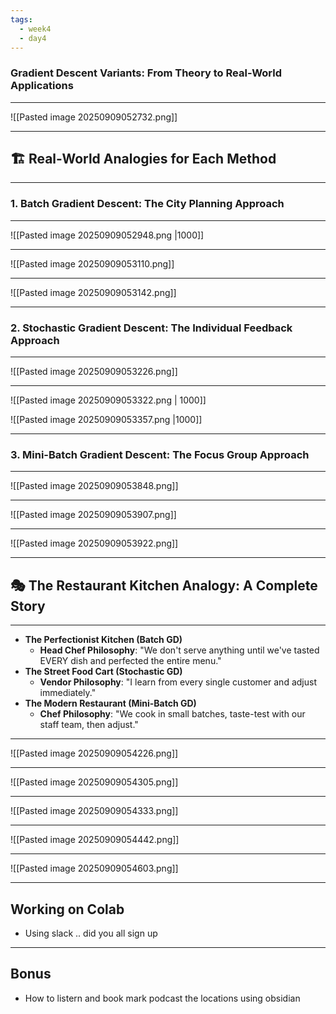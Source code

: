 ```yaml
---
tags:
  - week4
  - day4
---
```

###  Gradient Descent Variants: From Theory to Real-World Applications

---
![[Pasted image 20250909052732.png]]

---

## 🏗️ **Real-World Analogies for Each Method**

---


### **1. Batch Gradient Descent: The City Planning Approach**



---
![[Pasted image 20250909052948.png |1000]]


---
![[Pasted image 20250909053110.png]]

---
![[Pasted image 20250909053142.png]]

---
### **2. Stochastic Gradient Descent: The Individual Feedback Approach**

---
![[Pasted image 20250909053226.png]]

---

![[Pasted image 20250909053322.png | 1000]]

![[Pasted image 20250909053357.png |1000]]


---

###  **3. Mini-Batch Gradient Descent: The Focus Group Approach**



---


![[Pasted image 20250909053848.png]]



---

![[Pasted image 20250909053907.png]]


---
![[Pasted image 20250909053922.png]]

---

## 🎭 **The Restaurant Kitchen Analogy: A Complete Story**



---

 - **The Perfectionist Kitchen (Batch GD)**
	 - **Head Chef Philosophy**: "We don't serve anything until we've tasted EVERY dish and perfected the entire menu."
- **The Street Food Cart (Stochastic GD)**
	- **Vendor Philosophy**: "I learn from every single customer and adjust immediately."
- **The Modern Restaurant (Mini-Batch GD)**
	- **Chef Philosophy**: "We cook in small batches, taste-test with our staff team, then adjust."


---


![[Pasted image 20250909054226.png]]

---
![[Pasted image 20250909054305.png]]

---

![[Pasted image 20250909054333.png]]


---
![[Pasted image 20250909054442.png]]

---



![[Pasted image 20250909054603.png]]

---

## Working on Colab 

- Using slack .. did you all sign up 



---
## Bonus 

- How to listern and book mark podcast the locations using obsidian 

